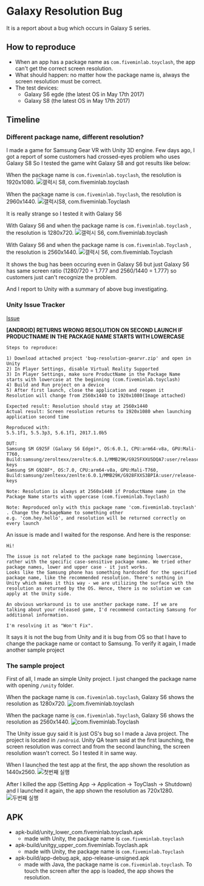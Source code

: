 # Galaxy Resolution Bug

It is a report about a bug which occurs in Galaxy S series.

## How to reproduce
* When an app has a package name as `com.fiveminlab.toyclash`, the app can't get the correct screen resolution.
* What should happen: no matter how the package name is, always the screen resolution must be correct.
* The test devices:
    * Galaxy S6 egde (the latest OS in May 17th 2017)
    * Galaxy S8 (the latest OS in May 17th 2017)


## Timeline

### Different package name, different resolution?

I made a game for Samsung Gear VR with Unity 3D engine.
Few days ago, I got a report of some customers had crossed-eyes problem who uses Galaxy S8
So I tested the game wiht Galaxy S8 and got results like below:

When the package name is `com.fiveminlab.toyclash`, the resolution is 1920x1080.
![갤럭시 S8, com.fiveminlab.toyclash](https://raw.githubusercontent.com/if1live/galaxy-resolution-bug/master/screenshots/s8_lower_1920_1080.png)

When the package name is `com.fiveminlab.Toyclash`, the resolution is 2960x1440.
![갤럭시S8, com.fiveminlab.Toyclash](https://raw.githubusercontent.com/if1live/galaxy-resolution-bug/master/screenshots/s8_upper_2960_1440.png)

It is really strange so I tested it with Galaxy S6

With Galaxy S6 and when the package name is `com.fiveminlab.toyclash` , the resolution is 1280x720.
![갤럭시 S6, com.fiveminlab.toyclash](https://raw.githubusercontent.com/if1live/galaxy-resolution-bug/master/screenshots/s6_lower_1280_720.png)


With Galaxy S6 and when the package name is `com.fiveminlab.Toyclash` , the resolution is 2560x1440.
![갤럭시 S6, com.fiveminlab.Toyclash](https://raw.githubusercontent.com/if1live/galaxy-resolution-bug/master/screenshots/s6_upper_2560_1440.png)

It shows the bug has been occuring even in Galaxy S6 but just Galaxy S6 has same screen ratio (1280/720 = 1.777 and 2560/1440 = 1.777) so customers just can't recognize the problem.

And I report to Unity with a summary of above bug investigating.

### Unity Issue Tracker
[Issue](https://issuetracker.unity3d.com/issues/android-returns-wrong-resolution-on-second-launch-if-productname-name-in-the-package-name-starts-with-lowercase)

**[ANDROID] RETURNS WRONG RESOLUTION ON SECOND LAUNCH IF PRODUCTNAME IN THE PACKAGE NAME STARTS WITH LOWERCASE**

```
Steps to reproduce:

1) Download attached project 'bug-resolution-gearvr.zip' and open in Unity 
2) In Player Settings, disable Virtual Reality Supported 
3) In Player Settings, make sure ProductName in the Package Name starts with lowercase at the beginning (com.fiveminlab.toyclash) 
4) Build and Run project on a device 
5) After first launch, close the application and reopen it 
Resolution will change from 2560x1440 to 1920x1080(Image attached)

Expected result: Resolution should stay at 2560x1440 
Actual result: Screen resolution returns to 1920x1080 when launching application second time

Reproduced with: 
5.5.1f1, 5.5.3p3, 5.6.1f1, 2017.1.0b5

DUT: 
Samsung SM G925F (Galaxy S6 Edge)*, OS:6.0.1, CPU:arm64-v8a, GPU:Mali-T760, Build:samsung/zeroltexx/zerolte:6.0.1/MMB29K/G925FXXU5DQA7:user/release-keys 
Samsung SM G928F*, OS:7.0, CPU:arm64-v8a, GPU:Mali-T760, Build:samsung/zenltexx/zenlte:6.0.1/MMB29K/G928FXXS3BPIA:user/release-keys

Note: Resolution is always at 2560x1440 if ProductName name in the Package Name starts with uppercase (com.fiveminlab.Toyclash)

Note: Reproduced only with this package name 'com.fiveminlab.toyclash' . Change the PackageName to something other 
e.g. 'com.hey.hello', and resolution will be returned correctly on every launch
```

An issue is made and I waited for the response.
And here is the response:

```
Hi!

The issue is not related to the package name beginning lowercase, rather with the specific case-sensitive package name. We tried other package names, lower and upper case - it just works.
Looks like the Samsung phone has something hardcoded for the specified package name, like the recommended resolution. There's nothing in Unity which makes it this way - we are utilizing the surface with the resolution as returned by the OS. Hence, there is no solution we can apply at the Unity side.

An obvious workaround is to use another package name. If we are talking about your released game, I'd recommend contacting Samsung for additional information.

I'm resolving it as "Won't Fix".
```

It says it is not the bug from Unity and it is bug from OS so that I have to change the package name or contact to Samsung.
To verify it again, I made another sample project

### The sample project
First of all, I made an simple Unity project. 
I just changed the package name with opening `/unity` folder.

When the package name is `com.fiveminlab.toyclash`, Galaxy S6 shows the resolution as 1280x720.
![com.fiveminlab.toyclash](https://raw.githubusercontent.com/if1live/galaxy-resolution-bug/master/screenshots/unity_lower_com.fiveminlab.toyclash.png)

When the package name is `com.fiveminlab.Toyclash`, Galaxy S6 shows the resolution as 2560x1440.
![com.fiveminlab.Toyclash](https://raw.githubusercontent.com/if1live/galaxy-resolution-bug/master/screenshots/unity_upper_com.fiveminlab.Toyclash.png)

The Unity issue guy said it is just OS's bug so I made a Java project. The project is located in `/android`.
Unity QA team said at the first launching, the screen resolution was correct and from the second launching, the screen resolution wasn't correct.
So I tested it in same way.

When I launched the test app at the first, the app shown the resolution as 1440x2560.
![첫번째 실행](https://raw.githubusercontent.com/if1live/galaxy-resolution-bug/master/screenshots/android-first-run.png)

After I killed the app (Setting App -> Application -> ToyClash -> Shutdown) and I launched it again, the app shown the resolution as 720x1280.
![두번째 실행](https://raw.githubusercontent.com/if1live/galaxy-resolution-bug/master/screenshots/android-second-run.png)

## APK
* apk-build/unity_lower_com.fiveminlab.toyclash.apk
    * made with Unity, the package name is `com.fiveminlab.toyclash`
* apk-build/unitgy_upper_com.fiveminlab.Toyclash.apk
    * made with Unity, the package name is `com.fiveminlab.Toyclash`
* apk-build/app-debug.apk, app-release-unsigned.apk
    * made with Java, the package name is `com.fiveminlab.toyclash`. To touch the screen after the app is loaded, the app shows the resolution.
